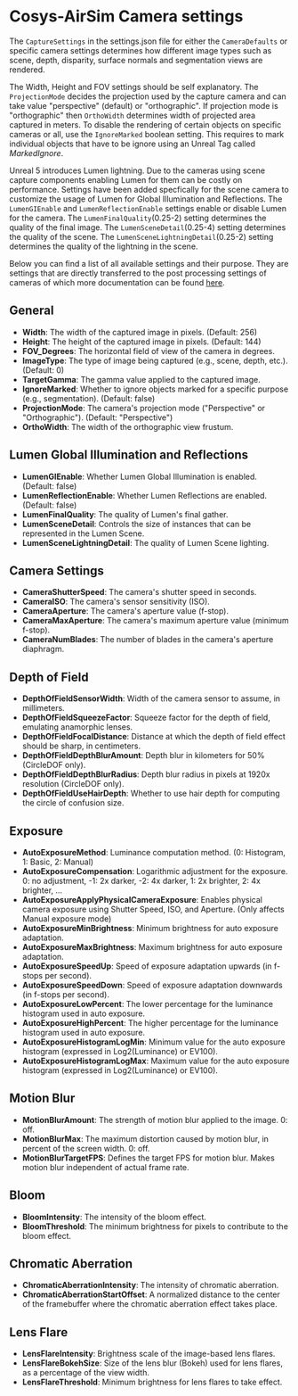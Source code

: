 # Cosys-AirSim Camera settings

The `CaptureSettings` in the settings.json file for either the `CameraDefaults` or specific camera settings determines how different image types such as scene, depth, disparity, surface normals and segmentation views are rendered. 

The Width, Height and FOV settings should be self explanatory. 
 The `ProjectionMode` decides the projection used by the capture camera and can take value "perspective" (default) or "orthographic". If projection mode is "orthographic" then `OrthoWidth` determines width of projected area captured in meters.
To disable the rendering of certain objects on specific cameras or all, use the `IgnoreMarked` boolean setting. This requires to mark individual objects that have to be ignore using an Unreal Tag called _MarkedIgnore_.

Unreal 5 introduces Lumen lightning. Due to the cameras using scene capture components enabling Lumen for them can be costly on performance. Settings have been added specfically for the scene camera to customize the usage of Lumen for Global Illumination and Reflections. 
The `LumenGIEnable` and `LumenReflectionEnable` settings enable or disable Lumen for the camera. The `LumenFinalQuality`(0.25-2) setting determines the quality of the final image. The `LumenSceneDetail`(0.25-4) setting determines the quality of the scene. The `LumenSceneLightningDetail`(0.25-2) setting determines the quality of the lightning in the scene.

Below you can find a list of all available settings and their purpose.
They are settings that are directly transferred to the post processing settings of cameras of which more documentation can be found [here](https://dev.epicgames.com/documentation/en-us/unreal-engine/post-process-effects-in-unreal-engine). 

## General
* **Width**: The width of the captured image in pixels. (Default: 256)
* **Height**: The height of the captured image in pixels. (Default: 144)
* **FOV_Degrees**: The horizontal field of view of the camera in degrees. 
* **ImageType**: The type of image being captured (e.g., scene, depth, etc.). (Default: 0)
* **TargetGamma**: The gamma value applied to the captured image.
* **IgnoreMarked**: Whether to ignore objects marked for a specific purpose (e.g., segmentation). (Default: false)
* **ProjectionMode**: The camera's projection mode ("Perspective" or "Orthographic"). (Default: "Perspective")
* **OrthoWidth**: The width of the orthographic view frustum. 

## Lumen Global Illumination and Reflections
* **LumenGIEnable**: Whether Lumen Global Illumination is enabled. (Default: false)
* **LumenReflectionEnable**: Whether Lumen Reflections are enabled. (Default: false)
* **LumenFinalQuality**: The quality of Lumen's final gather. 
* **LumenSceneDetail**: Controls the size of instances that can be represented in the Lumen Scene.
* **LumenSceneLightningDetail**: The quality of Lumen Scene lighting.

## Camera Settings
* **CameraShutterSpeed**: The camera's shutter speed in seconds.
* **CameraISO**: The camera's sensor sensitivity (ISO).
* **CameraAperture**: The camera's aperture value (f-stop).
* **CameraMaxAperture**: The camera's maximum aperture value (minimum f-stop).
* **CameraNumBlades**: The number of blades in the camera's aperture diaphragm.

## Depth of Field
* **DepthOfFieldSensorWidth**: Width of the camera sensor to assume, in millimeters.
* **DepthOfFieldSqueezeFactor**: Squeeze factor for the depth of field, emulating anamorphic lenses.
* **DepthOfFieldFocalDistance**: Distance at which the depth of field effect should be sharp, in centimeters.
* **DepthOfFieldDepthBlurAmount**: Depth blur in kilometers for 50% (CircleDOF only).
* **DepthOfFieldDepthBlurRadius**: Depth blur radius in pixels at 1920x resolution (CircleDOF only).
* **DepthOfFieldUseHairDepth**: Whether to use hair depth for computing the circle of confusion size.

## Exposure
* **AutoExposureMethod**: Luminance computation method. (0: Histogram, 1: Basic, 2: Manual)
* **AutoExposureCompensation**: Logarithmic adjustment for the exposure. 0: no adjustment, -1: 2x darker, -2: 4x darker, 1: 2x brighter, 2: 4x brighter, ...
* **AutoExposureApplyPhysicalCameraExposure**: Enables physical camera exposure using Shutter Speed, ISO, and Aperture. (Only affects Manual exposure mode)
* **AutoExposureMinBrightness**: Minimum brightness for auto exposure adaptation.
* **AutoExposureMaxBrightness**: Maximum brightness for auto exposure adaptation.
* **AutoExposureSpeedUp**: Speed of exposure adaptation upwards (in f-stops per second).
* **AutoExposureSpeedDown**: Speed of exposure adaptation downwards (in f-stops per second).
* **AutoExposureLowPercent**: The lower percentage for the luminance histogram used in auto exposure.
* **AutoExposureHighPercent**: The higher percentage for the luminance histogram used in auto exposure.
* **AutoExposureHistogramLogMin**: Minimum value for the auto exposure histogram (expressed in Log2(Luminance) or EV100).
* **AutoExposureHistogramLogMax**: Maximum value for the auto exposure histogram (expressed in Log2(Luminance) or EV100).

## Motion Blur
* **MotionBlurAmount**: The strength of motion blur applied to the image. 0: off.
* **MotionBlurMax**: The maximum distortion caused by motion blur, in percent of the screen width. 0: off.
* **MotionBlurTargetFPS**: Defines the target FPS for motion blur. Makes motion blur independent of actual frame rate.

## Bloom
* **BloomIntensity**: The intensity of the bloom effect.
* **BloomThreshold**: The minimum brightness for pixels to contribute to the bloom effect.

## Chromatic Aberration
* **ChromaticAberrationIntensity**: The intensity of chromatic aberration.
* **ChromaticAberrationStartOffset**: A normalized distance to the center of the framebuffer where the chromatic aberration effect takes place.

## Lens Flare
* **LensFlareIntensity**: Brightness scale of the image-based lens flares.
* **LensFlareBokehSize**: Size of the lens blur (Bokeh) used for lens flares, as a percentage of the view width.
* **LensFlareThreshold**: Minimum brightness for lens flares to take effect.
